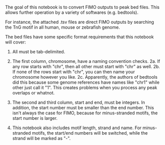 The goal of this notebook is to convert FIMO outputs to peak bed files. This allows further operation by a variety of softwares (e.g. bedtools).

For instance, the attached .tsv files are direct FIMO outputs by searching the TnG motif in all human, mouse or zebrafish genome. 

The bed files have some specific format requirements that this notebook will cover:

1. All must be tab-delimited.

2. The first column, chromosome, have a naming convention checks. 
  2a. If any row starts with "chr", then all other must start with "chr" as well.
  2b. If none of the rows start with "chr", you can then name your chromosome however you like.
  2c. Apparently, the authors of bedtools did this because some genome references have names like "chr1" while other just call it "1". This creates problems when you process any peak overlaps or whatnot.

3. The second and third column, start and end, must be integers. In addition, the start number must be smaller than the end number. This isn't always the case for FIMO, because for minus-stranded motifs, the start number is larger.

4. This notebook also includes motif length, strand and name. For minus-stranded motifs, the start/end numbers will be switched, while the strand will be marked as "-". 
